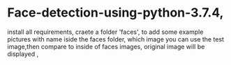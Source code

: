 # Face-detection-using-python-3.7.4,

 install all requirements,
 craete a folder 'faces', 
 to add some example pictures with name iside the faces folder,
 which image you can use the test image,then compare to inside of faces images,
 original image will be displayed ,
